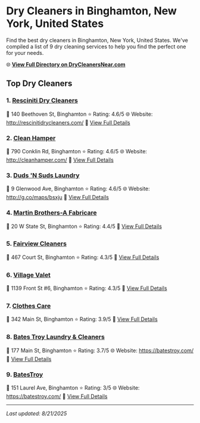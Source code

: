 # Dry Cleaners in Binghamton, New York, United States

Find the best dry cleaners in Binghamton, New York, United States. We've compiled a list of 9 dry cleaning services to help you find the perfect one for your needs.

🌐 **[View Full Directory on DryCleanersNear.com](https://drycleanersnear.com/city/US/New%20York/Binghamton)**

## Top Dry Cleaners

### 1. [Resciniti Dry Cleaners](https://drycleanersnear.com/dryCleaner/6860f2e49e55fd3072cb362e/resciniti-dry-cleaners)
📍 140 Beethoven St, Binghamton
⭐ Rating: 4.6/5
🌐 Website: http://rescinitidrycleaners.com/
🔗 [View Full Details](https://drycleanersnear.com/dryCleaner/6860f2e49e55fd3072cb362e/resciniti-dry-cleaners)

### 2. [Clean Hamper](https://drycleanersnear.com/dryCleaner/6860f2ec9e55fd3072cb385d/clean-hamper)
📍 790 Conklin Rd, Binghamton
⭐ Rating: 4.6/5
🌐 Website: http://cleanhamper.com/
🔗 [View Full Details](https://drycleanersnear.com/dryCleaner/6860f2ec9e55fd3072cb385d/clean-hamper)

### 3. [Duds 'N Suds Laundry](https://drycleanersnear.com/dryCleaner/6860f2ed9e55fd3072cb38ad/duds-n-suds-laundry)
📍 9 Glenwood Ave, Binghamton
⭐ Rating: 4.6/5
🌐 Website: http://g.co/maps/bsxju
🔗 [View Full Details](https://drycleanersnear.com/dryCleaner/6860f2ed9e55fd3072cb38ad/duds-n-suds-laundry)

### 4. [Martin Brothers-A Fabricare](https://drycleanersnear.com/dryCleaner/6860f2e89e55fd3072cb3785/martin-brothers-a-fabricare)
📍 20 W State St, Binghamton
⭐ Rating: 4.4/5
🔗 [View Full Details](https://drycleanersnear.com/dryCleaner/6860f2e89e55fd3072cb3785/martin-brothers-a-fabricare)

### 5. [Fairview Cleaners](https://drycleanersnear.com/dryCleaner/6860f2e49e55fd3072cb365a/fairview-cleaners)
📍 467 Court St, Binghamton
⭐ Rating: 4.3/5
🔗 [View Full Details](https://drycleanersnear.com/dryCleaner/6860f2e49e55fd3072cb365a/fairview-cleaners)

### 6. [Village Valet](https://drycleanersnear.com/dryCleaner/6860f2e99e55fd3072cb37a2/village-valet)
📍 1139 Front St #6, Binghamton
⭐ Rating: 4.3/5
🔗 [View Full Details](https://drycleanersnear.com/dryCleaner/6860f2e99e55fd3072cb37a2/village-valet)

### 7. [Clothes Care](https://drycleanersnear.com/dryCleaner/6860f2ea9e55fd3072cb37fc/clothes-care)
📍 342 Main St, Binghamton
⭐ Rating: 3.9/5
🔗 [View Full Details](https://drycleanersnear.com/dryCleaner/6860f2ea9e55fd3072cb37fc/clothes-care)

### 8. [Bates Troy Laundry & Cleaners](https://drycleanersnear.com/dryCleaner/6860f2e69e55fd3072cb36c8/bates-troy-laundry-cleaners)
📍 177 Main St, Binghamton
⭐ Rating: 3.7/5
🌐 Website: https://batestroy.com/
🔗 [View Full Details](https://drycleanersnear.com/dryCleaner/6860f2e69e55fd3072cb36c8/bates-troy-laundry-cleaners)

### 9. [BatesTroy](https://drycleanersnear.com/dryCleaner/6860f2ec9e55fd3072cb3890/batestroy)
📍 151 Laurel Ave, Binghamton
⭐ Rating: 3/5
🌐 Website: https://batestroy.com/
🔗 [View Full Details](https://drycleanersnear.com/dryCleaner/6860f2ec9e55fd3072cb3890/batestroy)


---

*Last updated: 8/21/2025*
